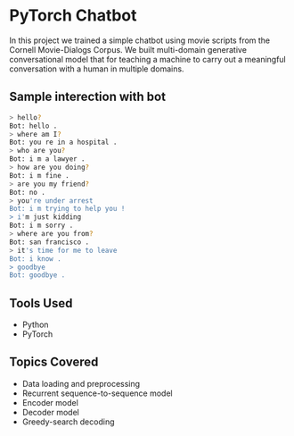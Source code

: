 # PyTorch Chatbot

In this project we trained a simple chatbot using movie scripts from the Cornell Movie-Dialogs Corpus. We built multi-domain generative conversational model that for teaching a machine to carry out a meaningful conversation with a human in multiple domains.

## Sample interection with bot

```bash
> hello?
Bot: hello .
> where am I?
Bot: you re in a hospital .
> who are you?
Bot: i m a lawyer .
> how are you doing?
Bot: i m fine .
> are you my friend?
Bot: no .
> you're under arrest
Bot: i m trying to help you !
> i'm just kidding
Bot: i m sorry .
> where are you from?
Bot: san francisco .
> it's time for me to leave
Bot: i know .
> goodbye
Bot: goodbye .
```

## Tools Used
- Python
- PyTorch

## Topics Covered
- Data loading and preprocessing
- Recurrent sequence-to-sequence model
- Encoder model
- Decoder model
- Greedy-search decoding

